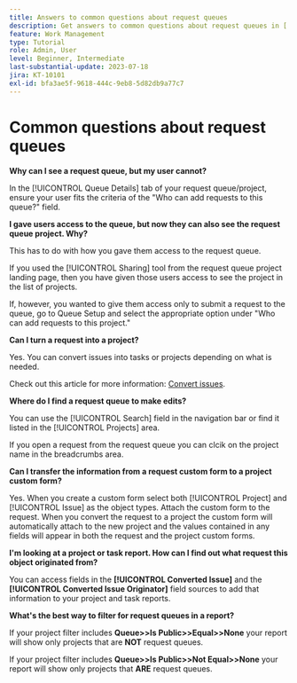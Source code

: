 ```yaml
---
title: Answers to common questions about request queues
description: Get answers to common questions about request queues in [!DNL  Workfront].
feature: Work Management
type: Tutorial
role: Admin, User
level: Beginner, Intermediate
last-substantial-update: 2023-07-18
jira: KT-10101
exl-id: bfa3ae5f-9618-444c-9eb8-5d82db9a77c7
---
```

# Common questions about request queues

**Why can I see a request queue, but my user cannot?**

In the [!UICONTROL Queue Details] tab of your request queue/project, ensure your user fits the criteria of the "Who can add requests to this queue?" field.

**I gave users access to the queue, but now they can also see the request queue project. Why?**

This has to do with how you gave them access to the request queue.

If you used the [!UICONTROL Sharing] tool from the request queue project landing page, then you have given those users access to see the project in the list of projects.

If, however, you wanted to give them access only to submit a request to the queue, go to Queue Setup and select the appropriate option under "Who can add requests to this project."

**Can I turn a request into a project?**

Yes. You can convert issues into tasks or projects depending on what is needed.

Check out this article for more information: [Convert issues](https://experienceleague.adobe.com/docs/workfront/using/manage-work/issues/convert-issues/convert-issues-overview.html?lang=en).

**Where do I find a request queue to make edits?**

You can use the [!UICONTROL Search] field in the navigation bar or find it listed in the [!UICONTROL Projects] area.

If you open a request from the request queue you can clcik on the project name in the breadcrumbs area.

**Can I transfer the information from a request custom form to a project custom form?**

Yes. When you create a custom form select both [!UICONTROL Project] and [!UICONTROL Issue] as the object types. Attach the custom form to the request. When you convert the request to a project the custom form will automatically attach to the new project and the values contained in any fields will appear in both the request and the project custom forms.

**I'm looking at a project or task report. How can I find out what request this object originated from?**

You can access fields in the **[!UICONTROL Converted Issue]** and the **[!UICONTROL Converted Issue Originator]** field sources to add that information to your project and task reports.

**What's the best way to filter for request queues in a report?**

If your project filter includes **Queue>>Is Public>>Equal>>None** your report will show only projects that are **NOT** request queues.

If your project filter includes **Queue>>Is Public>>Not Equal>>None** your report will show only projects that **ARE** request queues.
